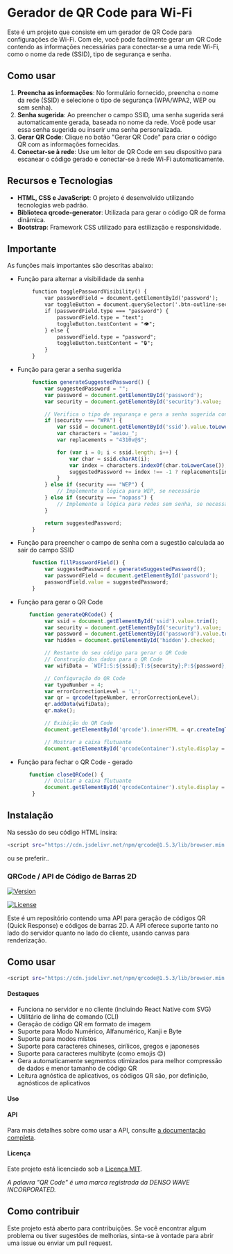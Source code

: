 # Gerador de QR Code para Wi-Fi

Este é um projeto que consiste em um gerador de QR Code para configurações de Wi-Fi. Com ele, você pode facilmente gerar um QR Code contendo as informações necessárias para conectar-se a uma rede Wi-Fi, como o nome da rede (SSID), tipo de segurança e senha.

## Como usar

1. **Preencha as informações**: No formulário fornecido, preencha o nome da rede (SSID) e selecione o tipo de segurança (WPA/WPA2, WEP ou sem senha).
2. **Senha sugerida**: Ao preencher o campo SSID, uma senha sugerida será automaticamente gerada, baseada no nome da rede. Você pode usar essa senha sugerida ou inserir uma senha personalizada.
3. **Gerar QR Code**: Clique no botão "Gerar QR Code" para criar o código QR com as informações fornecidas.
4. **Conectar-se à rede**: Use um leitor de QR Code em seu dispositivo para escanear o código gerado e conectar-se à rede Wi-Fi automaticamente.

## Recursos e Tecnologias

- **HTML, CSS e JavaScript**: O projeto é desenvolvido utilizando tecnologias web padrão.
- **Biblioteca qrcode-generator**: Utilizada para gerar o código QR de forma dinâmica.
- **Bootstrap**: Framework CSS utilizado para estilização e responsividade.

## Importante
As funções mais importantes são descritas abaixo:

- Função para alternar a visibilidade da senha
```html
        function togglePasswordVisibility() {
            var passwordField = document.getElementById('password');
            var toggleButton = document.querySelector('.btn-outline-secondary');
            if (passwordField.type === "password") {
                passwordField.type = "text";
                toggleButton.textContent = "👁️";
            } else {
                passwordField.type = "password";
                toggleButton.textContent = "🔒";
            }
        }
```
- Função para gerar a senha sugerida
```javascript
        function generateSuggestedPassword() {
            var suggestedPassword = "";
            var password = document.getElementById('password');
            var security = document.getElementById('security').value;

            // Verifica o tipo de segurança e gera a senha sugerida conforme os critérios
            if (security === "WPA") {
                var ssid = document.getElementById('ssid').value.toLowerCase();
                var characters = "aeiou_";
                var replacements = "4310v@$";

                for (var i = 0; i < ssid.length; i++) {
                    var char = ssid.charAt(i);
                    var index = characters.indexOf(char.toLowerCase());
                    suggestedPassword += index !== -1 ? replacements[index] : char;
                }
            } else if (security === "WEP") {
                // Implemente a lógica para WEP, se necessário
            } else if (security === "nopass") {
                // Implemente a lógica para redes sem senha, se necessário
            }

            return suggestedPassword;
        }
```

- Função para preencher o campo de senha com a sugestão calculada ao sair do campo SSID
```javascript
        function fillPasswordField() {
            var suggestedPassword = generateSuggestedPassword();
            var passwordField = document.getElementById('password');
            passwordField.value = suggestedPassword;
        }
```

- Função para gerar o QR Code
```javascript
       function generateQRCode() {
            var ssid = document.getElementById('ssid').value.trim();
            var security = document.getElementById('security').value;
            var password = document.getElementById('password').value.trim();
            var hidden = document.getElementById('hidden').checked;

            // Restante do seu código para gerar o QR Code
            // Construção dos dados para o QR Code
            var wifiData = `WIFI:S:${ssid};T:${security};P:${password};${hidden ? 'H:true;' : ''};`;

            // Configuração do QR Code
            var typeNumber = 4;
            var errorCorrectionLevel = 'L';
            var qr = qrcode(typeNumber, errorCorrectionLevel);
            qr.addData(wifiData);
            qr.make();

            // Exibição do QR Code
            document.getElementById('qrcode').innerHTML = qr.createImgTag(6); // Alterado o parâmetro de tamanho para 5

            // Mostrar a caixa flutuante
            document.getElementById('qrcodeContainer').style.display = 'block';
```

- Função para fechar o QR Code - gerado
```javascript
       function closeQRCode() {
            // Ocultar a caixa flutuante
            document.getElementById('qrcodeContainer').style.display = 'none';
        }
```

## Instalação

Na sessão <head> do seu código HTML insira:

```bash
<script src="https://cdn.jsdelivr.net/npm/qrcode@1.5.3/lib/browser.min.js"></script>
```
ou se preferir..

### QRCode / API de Código de Barras 2D

[![Version](https://img.shields.io/badge/version-1.5.3-brightgreen)](https://github.com/soldair/node-qrcode/releases/tag/v1.5.3)

[![License](https://img.shields.io/badge/license-MIT-blue)](https://github.com/soldair/node-qrcode/blob/master/LICENSE)

Este é um repositório contendo uma API para geração de códigos QR (Quick Response) e códigos de barras 2D. A API oferece suporte tanto no lado do servidor quanto no lado do cliente, usando canvas para renderização.

## Como usar

```bash
<script src="https://cdn.jsdelivr.net/npm/qrcode@1.5.3/lib/browser.min.js"></script>
```

#### Destaques

- Funciona no servidor e no cliente (incluindo React Native com SVG)
- Utilitário de linha de comando (CLI)
- Geração de código QR em formato de imagem
- Suporte para Modo Numérico, Alfanumérico, Kanji e Byte
- Suporte para modos mistos
- Suporte para caracteres chineses, cirílicos, gregos e japoneses
- Suporte para caracteres multibyte (como emojis 😊)
- Gera automaticamente segmentos otimizados para melhor compressão de dados e menor tamanho de código QR
- Leitura agnóstica de aplicativos, os códigos QR são, por definição, agnósticos de aplicativos

#### Uso

#### API

Para mais detalhes sobre como usar a API, consulte [a documentação completa](https://github.com/soldair/node-qrcode).

#### Licença

Este projeto está licenciado sob a [Licença MIT](https://github.com/soldair/node-qrcode/blob/master/LICENSE).

*A palavra "QR Code" é uma marca registrada da DENSO WAVE INCORPORATED.*

## Como contribuir

Este projeto está aberto para contribuições. Se você encontrar algum problema ou tiver sugestões de melhorias, sinta-se à vontade para abrir uma issue ou enviar um pull request.

